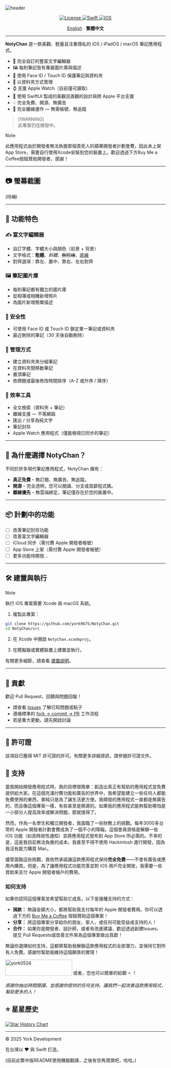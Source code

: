 ![header](https://capsule-render.vercel.app/api?type=waving&height=300&color=gradient&text=NotyChan&animation=blink)

<p align="center">
  <a href="#📄 許可證" target="_blank">
    <img alt="License" src="https://img.shields.io/github/license/york9675/NotyChan?logo=github&style=for-the-badge" />
  </a>
    <a href="https://developer.apple.com/swift/" target="_blank">
    <img alt="Swift" src="https://img.shields.io/badge/swift-F54A2A?style=for-the-badge&logo=swift&logoColor=white" />
  </a>
  <a href="https://www.apple.com/ios" target="_blank">
    <img alt="iOS" src="https://img.shields.io/badge/iOS-17.0+-000000?style=for-the-badge&logo=ios&logoColor=white" />
  </a>
</p>

<p align="center"> 
  <a href="README.md">English</a> 
  ·
  <b>繁體中文</b>
</p>

---

**NotyChan** 是一款美觀、輕量且注重隱私的 iOS / iPadOS / macOS 筆記應用程式。

- 🌈 完全自訂的豐富文字編輯器  
- 🖼️ 每則筆記皆有專屬圖片庫與描述  
- 🔐 使用 Face ID / Touch ID 保護筆記與資料夾  
- 📂 以資料夾方式管理  
- ⌚ 支援 Apple Watch（目前僅可讀取）  
- 🎨 使用 SwiftUI 製成的美觀且直觀的設計與跨 Apple 平台支援
- 💡 完全免費、開源、無廣告  
- 📶 完全離線運作 — 無需帳號、無追蹤  

> [!WARNING]\
> 此專案仍在開發中。

> [!NOTE]  
> 此應用程式由於開發者無法負擔那個貴死人的蘋果開發者計劃會費，因此未上架App Store，需要自行使用Xcode安裝到您的裝置上。歡迎透過下方Buy Me a Coffee按鈕贊助開發者，感謝！

---

## 📷 螢幕截圖

(待補)

---

## 🚀 功能特色

### ✍️ 富文字編輯器
- 自訂字體、字體大小與顏色（前景 + 背景）  
- 文字格式：**粗體**、*斜體*、~~刪除線~~、<ins>底線</ins>  
- 對齊選項：靠左、置中、靠右、左右對齊  

### 🖼️ 筆記圖片庫
- 每則筆記都有獨立的圖片庫  
- 從相簿或相機新增照片  
- 為圖片新增簡單描述  

### 🔐 安全性
- 可使用 Face ID 或 Touch ID 鎖定單一筆記或資料夾  
- 最近刪除的筆記（30 天後自動刪除）  

### 📁 管理方式
- 建立資料夾來分組筆記  
- 在資料夾間移動筆記  
- 置頂筆記  
- 依標題或最後修改時間排序（A-Z 或升序 / 降序）  

### 🔎 效率工具
- 全文檢索（資料夾 + 筆記）  
- 離線支援 — 不需網路  
- 匯出 / 分享為純文字  
- 筆記封存  
- Apple Watch 應用程式（僅能檢視已同步的筆記）  

---

## 🎯 為什麼選擇 NotyChan？

不同於許多現代筆記應用程式，NotyChan 擁有：

- **真正免費** – 無訂閱、無廣告、無追蹤。  
- **開源** – 完全透明，您可以閱讀、分支或貢獻程式碼。  
- **離線優先** – 無雲端綁定，筆記僅存在於您的裝置中。  

---

## 📦 計劃中的功能

- [ ] 改善筆記封存功能  
- [ ] 改善富文字編輯器  
- [ ] iCloud 同步（需付費 Apple 開發者帳號）  
- [ ] App Store 上架（需付費 Apple 開發者帳號）  
- [ ] 更多功能待開發...

---

## 🛠️ 建置與執行

> [!NOTE]  
> 執行 iOS 專案需要 Xcode 與 macOS 系統。

1. 複製此專案：
```bash
git clone https://github.com/york9675/NotyChan.git
cd NotyChan/src
````

2. 在 Xcode 中開啟 `NotyChan.xcodeproj`。

3. 在模擬器或實體裝置上建置並執行。

有關更多細節，請查看 [建置說明](docs/Build_TW.md)。

---

## 🤝 貢獻

歡迎 Pull Request、回饋與問題回報！

* 請查看 [Issues](https://github.com/york9675/NotyChan/issues) 了解已知問題或點子
* 遵循標準的 [fork → commit → PR](https://guides.github.com/activities/forking/) 工作流程
* 若是重大更動，請先開啟討論

---

## 📄 許可證

該項目已獲得 MIT 許可證的許可。有關更多詳細資訊，請參閱許可證文件。

## 💪 支持

當我開始開發應用程式時，我的目標很簡單：創造出真正有幫助的應用程式並免費提供給大家。在這個充滿付費功能和廣告的世界中，我希望能建立一些任何人都能免費使用的東西，單純只是為了讓生活更方便。我開發的應用程式一直都是無廣告的，而且像這個專案一樣，有些甚至是開源的。如果我的應用程式能夠幫助哪怕是一小部分人提高效率或解決問題，那就值得了。

然而，作為一名學生和獨立開發者，我面臨了一些財務上的挑戰。每年3000多台幣的 Apple 開發者計劃會費成為了一個不小的障礙。這個會員資格是解鎖一些 iOS 功能（如具時效性通知）並將應用程式發布到 App Store 所必需的。不幸的是，這是我目前無法負擔的成本。我甚至不得不使用 Hackintosh 進行開發，因為我沒有能力購買 Mac。

儘管面臨這些挑戰，我依然承諾讓這款應用程式保持**完全免費**——不會有廣告或應用內購買。但是，為了讓應用程式功能完善並對 iOS 用戶完全開放，我需要一些資助來支付 Apple 開發者帳戶的費用。

### 如何支持

如果你認同這個專案並希望幫助它成長，以下是幾種支持的方式：

- **捐款：** 無論金額大小，都將幫助我支付每年的 Apple 開發者費用。你可以透過下方的 [Buy Me a Coffee](https://buymeacoffee.com/york0524) 按鈕贊助這個專案！
- **分享：** 將這個專案分享給你的朋友、家人，或任何可能受益或支持的人！
- **合作：** 如果你是開發者、設計師，或者有改進建議，歡迎透過創建Issues、提交 Pull Requests或改善文件來為這個專案做出貢獻！

無論你選擇如何支持，這都將幫助我解鎖這款應用程式的全部潛力，並保持它對所有人免費。感謝你幫助我維持這個願景的實現！

<p><a href="https://www.buymeacoffee.com/york0524"> <img align="left" src="https://cdn.buymeacoffee.com/buttons/v2/default-yellow.png" height="50" width="210" alt="york0524" /></a></p><br>

或者，您也可以簡單的給顆 :star: ！

_感謝你抽出時間閱讀，並感謝你提供的任何支持。讓我們一起改善這款應用程式，幫助更多的人！_

## ⭐ 星星歷史

[![Star History Chart](https://api.star-history.com/svg?repos=york9675/NotyChan\&type=Date)](https://star-history.com/#york9675/NotyChan&Date)

---

© 2025 York Development

在台灣以 :heart: 與 Swift 打造。

(目前此繁中版README使用機器翻譯，之後有空再潤潤吧，哈哈。)